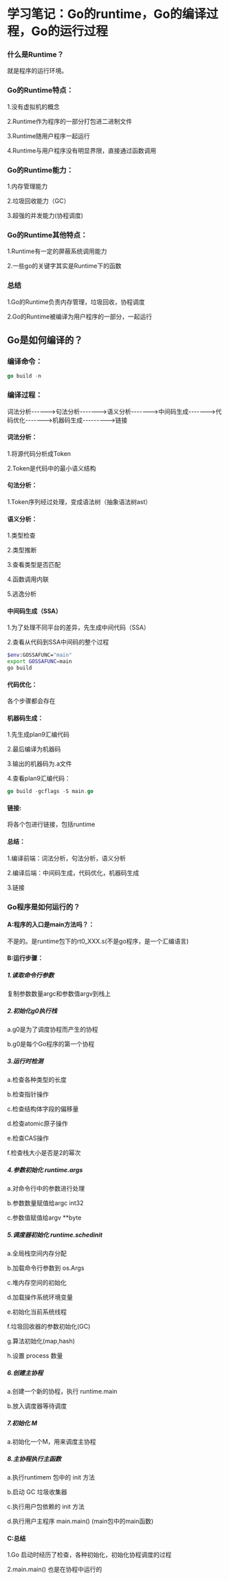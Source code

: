# 学习笔记：Go的runtime，Go的编译过程，Go的运行过程


<!--more-->



### 什么是Runtime？

就是程序的运行环境。

### Go的Runtime特点：

1.没有虚拟机的概念

2.Runtime作为程序的一部分打包进二进制文件

3.Runtime随用户程序一起运行

4.Runtime与用户程序没有明显界限，直接通过函数调用

### Go的Runtime能力：

1.内存管理能力

2.垃圾回收能力（GC）

3.超强的并发能力(协程调度)

### Go的Runtime其他特点：

1.Runtime有一定的屏蔽系统调用能力

2.一些go的关键字其实是Runtime下的函数

### 总结

1.Go的Runtime负责内存管理，垃圾回收，协程调度

2.Go的Runtime被编译为用户程序的一部分，一起运行

## Go是如何编译的？

### 编译命令：

~~~go
go build -n
~~~

### 编译过程：

词法分析------>句法分析------->语义分析------->中间码生成------->代码优化------->机器码生成--------->链接

#### 词法分析：

1.将源代码分析成Token

2.Token是代码中的最小语义结构

#### 句法分析：

1.Token序列经过处理，变成语法树（抽象语法树ast）

#### 语义分析：

1.类型检查

2.类型推断

3.查看类型是否匹配

4.函数调用内联

5.逃逸分析

#### 中间码生成（SSA）

1.为了处理不同平台的差异，先生成中间代码（SSA）

2.查看从代码到SSA中间码的整个过程

~~~bash
$env:GOSSAFUNC="main"
export GOSSAFUNC=main
go build
~~~

#### 代码优化：

各个步骤都会存在

#### 机器码生成：

1.先生成plan9汇编代码

2.最后编译为机器码

3.输出的机器码为.a文件

4.查看plan9汇编代码：

~~~go
go build -gcflags -S main.go
~~~

#### 链接:

将各个包进行链接，包括runtime

#### 总结：

1.编译前端：词法分析，句法分析，语义分析

2.编译后端：中间码生成，代码优化，机器码生成

3.链接

### Go程序是如何运行的？

#### A:程序的入口是main方法吗？：

不是的。是runtime包下的rt0_XXX.s(不是go程序，是一个汇编语言) 

#### B:运行步骤：

##### 1.读取命令行参数

复制参数数量argc和参数值argv到栈上

##### 2.初始化g0执行栈

a.g0是为了调度协程而产生的协程

b.g0是每个Go程序的第一个协程

##### 3.运行时检测

a.检查各种类型的长度

b.检查指针操作

c.检查结构体字段的偏移量

d.检查atomic原子操作

e.检查CAS操作

f.检查栈大小是否是2的幂次

##### 4.参数初始化 runtime.args

a.对命令行中的参数进行处理

b.参数数量赋值给argc int32

c.参数值赋值给argv **byte

##### 5.调度器初始化 runtime.schedinit

a.全局栈空间内存分配

b.加载命令行参数到 os.Args

c.堆内存空间的初始化

d.加载操作系统环境变量

e.初始化当前系统线程

f.垃圾回收器的参数初始化(GC)

g.算法初始化(map,hash)

h.设置 process 数量

##### 6.创建主协程

a.创建一个新的协程，执行 runtime.main

b.放入调度器等待调度

##### 7.初始化 M

a.初始化一个M，用来调度主协程

##### 8.主协程执行主函数

a.执行runtimem 包中的 init 方法

b.启动 GC 垃圾收集器

c.执行用户包依赖的 init 方法

d.执行用户主程序 main.main() (main包中的main函数)

#### C:总结

1.Go 启动时经历了检查，各种初始化，初始化协程调度的过程

2.main.main() 也是在协程中运行的

